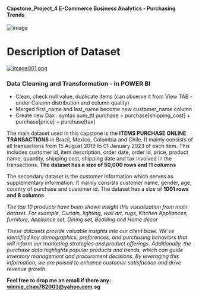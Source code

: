 #### Capstone_Project_4 E-Commerce Business Analytics - Purchasing Trends 
![image](https://github.com/ahwinchan/Capstone_Project_4/assets/144866635/b8aebe94-7964-4488-b103-48dbf50e5905)

# Description of Dataset #
[![image001.png](https://i.postimg.cc/HsY0Br0t/image001.png)](https://postimg.cc/YjPmSqs4)

### Data Cleaning and Transformation - in POWER BI
+ Clean, check null value, duplicate items (can observe it from View TAB - under Column distribution and column quality)
+ Merged first_name and last_name become new customer_name column
+ Create new Dax : syntax sum_ttl purchase = purchase[shipping_cost] + purchase[price] + purchase[tax]

The main dataset used in this capstone is the __ITEMS PURCHASE ONLINE TRANSACTIONS__ in Brazil, Mexico, Colombia and Chile. It mainly consists of all transactions from 15 August 2019 to 01 January 2023 of each item. This includes customer id, item description, order date, order id, price, product name, quantity, shipping cost, shipping date and tax involved in the transactions. __The dataset has a size of 50,000 rows and 11 columns__

The secondary dataset is the customer Information which serves as supplementary information. It mainly consists customer name, gender, age, country of purchase and customer id. The dataset has a size of __1001 rows and 8 columns__

*The top 10 products have been shown insight this visualization from main dataset.  For example, Curtain, lighting, wall art, rugs, Kitchen Appliances, furniture, Appliance set, Dining set, Bedding and Home décor*

*These datasets provide valuable insights into our client base. We've identified key demographics, preferences, and purchasing behaviors that will inform our marketing strategies and product offerings. Additionally, the purchase data highlights popular products and trends, which can guide inventory management and procurement decisions. By leveraging this information, we are poised to enhance customer satisfaction and drive revenue growth*

__Feel free to drop me an email if there any: winnie_chan782003@yahoo.com.sg__
